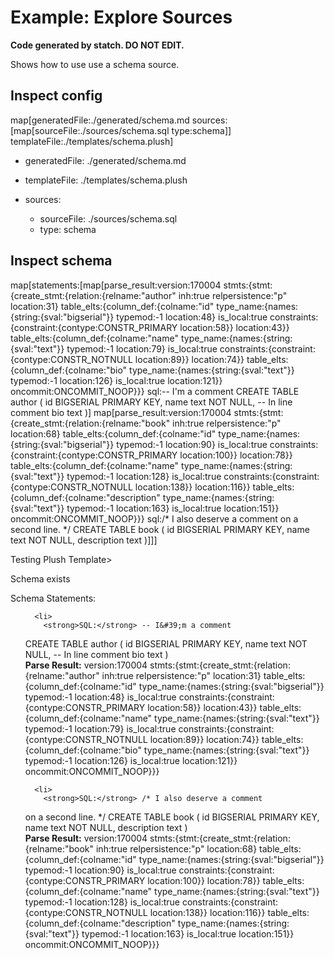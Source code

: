 # Example: Explore Sources

**Code generated by statch. DO NOT EDIT.**

Shows how to use use a schema source.

## Inspect config

map[generatedFile:./generated/schema.md sources:[map[sourceFile:./sources/schema.sql type:schema]] templateFile:./templates/schema.plush]

- generatedFile: ./generated/schema.md
- templateFile: ./templates/schema.plush
- sources:

  - sourceFile: ./sources/schema.sql
  - type: schema


## Inspect schema

map[statements:[map[parse_result:version:170004 stmts:{stmt:{create_stmt:{relation:{relname:&#34;author&#34; inh:true relpersistence:&#34;p&#34; location:31} table_elts:{column_def:{colname:&#34;id&#34; type_name:{names:{string:{sval:&#34;bigserial&#34;}} typemod:-1 location:48} is_local:true constraints:{constraint:{contype:CONSTR_PRIMARY location:58}} location:43}} table_elts:{column_def:{colname:&#34;name&#34; type_name:{names:{string:{sval:&#34;text&#34;}} typemod:-1 location:79} is_local:true constraints:{constraint:{contype:CONSTR_NOTNULL location:89}} location:74}} table_elts:{column_def:{colname:&#34;bio&#34; type_name:{names:{string:{sval:&#34;text&#34;}} typemod:-1 location:126} is_local:true location:121}} oncommit:ONCOMMIT_NOOP}}} sql:-- I&#39;m a comment
CREATE TABLE author (
  id   BIGSERIAL PRIMARY KEY,
  name text      NOT NULL, -- In line comment
  bio  text
)] map[parse_result:version:170004 stmts:{stmt:{create_stmt:{relation:{relname:&#34;book&#34; inh:true relpersistence:&#34;p&#34; location:68} table_elts:{column_def:{colname:&#34;id&#34; type_name:{names:{string:{sval:&#34;bigserial&#34;}} typemod:-1 location:90} is_local:true constraints:{constraint:{contype:CONSTR_PRIMARY location:100}} location:78}} table_elts:{column_def:{colname:&#34;name&#34; type_name:{names:{string:{sval:&#34;text&#34;}} typemod:-1 location:128} is_local:true constraints:{constraint:{contype:CONSTR_NOTNULL location:138}} location:116}} table_elts:{column_def:{colname:&#34;description&#34; type_name:{names:{string:{sval:&#34;text&#34;}} typemod:-1 location:163} is_local:true location:151}} oncommit:ONCOMMIT_NOOP}}} sql:/* I also deserve a comment
   on a second line.
*/
CREATE TABLE book (
  id          BIGSERIAL PRIMARY KEY,
  name        text      NOT NULL,
  description text
)]]]

Testing Plush Template>


  <p>Schema exists</p>


<p>Schema Statements:</p>


  <ul>
    
      <li>
        <strong>SQL:</strong> -- I&#39;m a comment
CREATE TABLE author (
  id   BIGSERIAL PRIMARY KEY,
  name text      NOT NULL, -- In line comment
  bio  text
)
        <br>
        <strong>Parse Result:</strong> version:170004 stmts:{stmt:{create_stmt:{relation:{relname:&#34;author&#34; inh:true relpersistence:&#34;p&#34; location:31} table_elts:{column_def:{colname:&#34;id&#34; type_name:{names:{string:{sval:&#34;bigserial&#34;}} typemod:-1 location:48} is_local:true constraints:{constraint:{contype:CONSTR_PRIMARY location:58}} location:43}} table_elts:{column_def:{colname:&#34;name&#34; type_name:{names:{string:{sval:&#34;text&#34;}} typemod:-1 location:79} is_local:true constraints:{constraint:{contype:CONSTR_NOTNULL location:89}} location:74}} table_elts:{column_def:{colname:&#34;bio&#34; type_name:{names:{string:{sval:&#34;text&#34;}} typemod:-1 location:126} is_local:true location:121}} oncommit:ONCOMMIT_NOOP}}}
      </li>
    
      <li>
        <strong>SQL:</strong> /* I also deserve a comment
   on a second line.
*/
CREATE TABLE book (
  id          BIGSERIAL PRIMARY KEY,
  name        text      NOT NULL,
  description text
)
        <br>
        <strong>Parse Result:</strong> version:170004 stmts:{stmt:{create_stmt:{relation:{relname:&#34;book&#34; inh:true relpersistence:&#34;p&#34; location:68} table_elts:{column_def:{colname:&#34;id&#34; type_name:{names:{string:{sval:&#34;bigserial&#34;}} typemod:-1 location:90} is_local:true constraints:{constraint:{contype:CONSTR_PRIMARY location:100}} location:78}} table_elts:{column_def:{colname:&#34;name&#34; type_name:{names:{string:{sval:&#34;text&#34;}} typemod:-1 location:128} is_local:true constraints:{constraint:{contype:CONSTR_NOTNULL location:138}} location:116}} table_elts:{column_def:{colname:&#34;description&#34; type_name:{names:{string:{sval:&#34;text&#34;}} typemod:-1 location:163} is_local:true location:151}} oncommit:ONCOMMIT_NOOP}}}
      </li>
    
  </ul>


